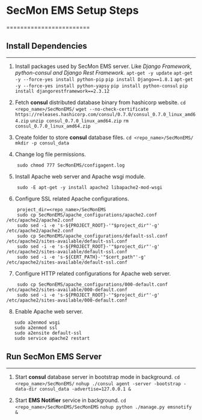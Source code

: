 # **SecMon EMS Setup Steps**
========================

## Install Dependencies
--------------------

1.  Install packages used by SecMon EMS server. Like *Django Framework, python-consul and Django Rest Framework.*
    `apt-get -y update`
    `apt-get -y --force-yes install python-pip`
    `pip install Django==1.8.1`
    `apt-get -y --force-yes install python-yapsy`
    `pip install python-consul`
    `pip install djangorestframework==2.3.12`

2.  Fetch **consul** distributed database binary from hashicorp website.
    `cd <repo_name>/SecMonEMS/`
    `wget --no-check-certificate https://releases.hashicorp.com/consul/0.7.0/consul_0.7.0_linux_amd64.zip`
    `unzip consul_0.7.0_linux_amd64.zip`
    `rm consul_0.7.0_linux_amd64.zip`

3.  Create folder to store **consul** database files.
    `cd <repo_name>/SecMonEMS/`
    `mkdir -p consul_data`

4.  Change log file permissions.
```
    sudo chmod 777 SecMonEMS/configagent.log
```

5.  Install Apache web server and Apache wsgi module.
```
    sudo -E apt-get -y install apache2 libapache2-mod-wsgi
```

6.  Configure SSL related Apache configurations.
```
    project_dir=<repo_name>/SecMonEMS
    sudo cp SecMonEMS/apache_configurations/apache2.conf /etc/apache2/apache2.conf
    sudo sed -i -e 's-${PROJECT_ROOT}-'"$project_dir"'-g' /etc/apache2/apache2.conf
    sudo cp SecMonEMS/apache_configurations/default-ssl.conf /etc/apache2/sites-available/default-ssl.conf
    sudo sed -i -e 's-${PROJECT_ROOT}-'"$project_dir"'-g' /etc/apache2/sites-available/default-ssl.conf
    sudo sed -i -e 's-${CERT_PATH}-'"$cert_path"'-g' /etc/apache2/sites-available/default-ssl.conf
```

7. Configure HTTP related configurations for Apache web server.
```
    sudo cp SecMonEMS/apache_configurations/000-default.conf /etc/apache2/sites-available/000-default.conf
    sudo sed -i -e 's-${PROJECT_ROOT}-'"$project_dir"'-g' /etc/apache2/sites-available/000-default.conf
```

8. Enable Apache web server.
```
   sudo a2enmod wsgi
   sudo a2enmod ssl
   sudo a2ensite default-ssl
   sudo service apache2 restart
```


## Run SecMon EMS Server
---------------------

1.  Start **consul** database server in bootstrap mode in background.
    `cd <repo_name>/SecMonEMS/`
    `nohup ./consul agent -server -bootstrap -data-dir consul_data
    -advertise=127.0.0.1 &`

2.  Start **EMS Notifier** service in background.
    `cd <repo_name>/SecMonEMS/SecMonEMS`
    `nohup python ./manage.py emsnotify &`


